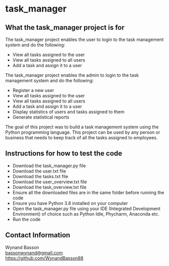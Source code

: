 # task_manager
## What the task_manager project is for
The task_manager project enables the user to login to the task management system and do the following:
* View all tasks assigned to the user  
* View all tasks assigned to all users
* Add a task and assign it to a user

The task_manager project enables the admin to login to the task management system and do the following:
* Register a new user
* View all tasks assigned to the user  
* View all tasks assigned to all users
* Add a task and assign it to a user
* Display statistics of users and tasks assigned to them
* Generate statistical reports

The goal of this project was to build a task management system using the Python programming language. This project can be used by any person or business that needs to keep track of all the tasks assigned to employees.

## Instructions for how to test the code
* Download the task_manager.py file
* Download the user.txt file
* Download the tasks.txt file
* Download the user_overview.txt file
* Download the task_overview.txt file
* Ensure all the downloaded files are in the same folder before running the code
* Ensure you have Python 3.8 installed on your computer
* Open the task_manager.py file using your IDE (Integrated Development Environment) of choice such as Python Idle, Phycharm, Anaconda etc.
* Run the code

## Contact Information
Wynand Basson  
bassonwynand@gmail.com  
https://github.com/WynandBasson88
